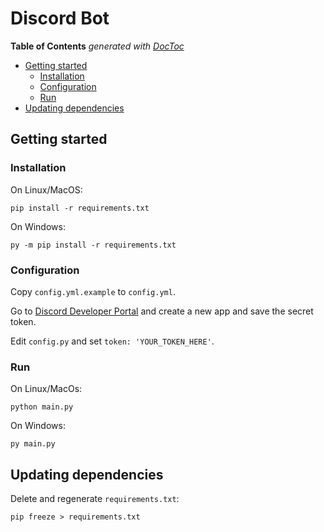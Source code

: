 # Discord Bot

<!-- Table of contents generated using `npx doctoc README.md -->
<!-- START doctoc generated TOC please keep comment here to allow auto update -->
<!-- DON'T EDIT THIS SECTION, INSTEAD RE-RUN doctoc TO UPDATE -->
**Table of Contents**  *generated with [DocToc](https://github.com/thlorenz/doctoc)*

- [Getting started](#getting-started)
  - [Installation](#installation)
  - [Configuration](#configuration)
  - [Run](#run)
- [Updating dependencies](#updating-dependencies)

<!-- END doctoc generated TOC please keep comment here to allow auto update -->

## Getting started

### Installation

On Linux/MacOS:

```
pip install -r requirements.txt
```

On Windows:

```
py -m pip install -r requirements.txt
```


### Configuration

Copy `config.yml.example` to `config.yml`.

Go to [Discord Developer Portal](https://discord.com/developers/applications) and create a new app and save the secret token.

Edit `config.py` and set `token: 'YOUR_TOKEN_HERE'`.


### Run

On Linux/MacOs:

```
python main.py
```

On Windows:

```
py main.py
```

## Updating dependencies

Delete and regenerate `requirements.txt`:

```
pip freeze > requirements.txt
```
